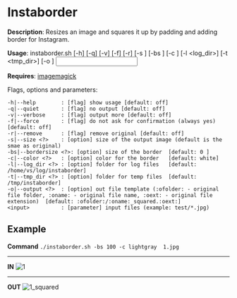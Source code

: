 # Instaborder

**Description**: Resizes an image and squares it up by padding and adding border for Instagram.

**Usage**: instaborder.sh [-h] [-q] [-v] [-f] [-r] [-s <size>] [-bs <bordersize>] [-c <color>] [-l <log_dir>] [-t <tmp_dir>] [-o <output>] <input>

**Requires**: [imagemagick](https://imagemagick.org/script/download.php)

Flags, options and parameters:

    -h|--help        : [flag] show usage [default: off]
    -q|--quiet       : [flag] no output [default: off]
    -v|--verbose     : [flag] output more [default: off]
    -f|--force       : [flag] do not ask for confirmation (always yes) [default: off]
    -r|--remove      : [flag] remove original [default: off]
    -s|--size <?>    : [option] size of the output image (default is the smae as original)
    -bs|--bordersize <?>: [option] size of the border  [default: 0 ]
    -c|--color <?>   : [option] color for the border   [default: white]
    -l|--log_dir <?> : [option] folder for log files   [default: /home/vs/log/instaborder]
    -t|--tmp_dir <?> : [option] folder for temp files  [default: /tmp/instaborder]
    -o|--output <?>  : [option] out file template (:ofolder: - original file folder, :oname: - original file name, :oext: - original file extension)  [default: :ofolder:/:oname:_squared.:oext:]
    <input>          : [parameter] input files (example: test/*.jpg)


## Example

**Command**
`./instaborder.sh -bs 100 -c lightgray  1.jpg`

---

**IN**
![1](https://user-images.githubusercontent.com/10393656/116870451-449a7600-ac1b-11eb-8769-c48d01f1d743.jpg)

---

**OUT**
![1_squared](https://user-images.githubusercontent.com/10393656/116870760-c7bbcc00-ac1b-11eb-9a95-130bcfa33d1d.jpg)

